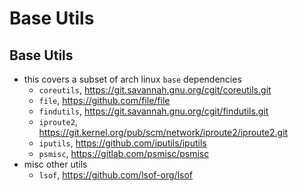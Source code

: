 Base Utils
==========

## Base Utils

- this covers a subset of arch linux `base` dependencies
  - `coreutils`, <https://git.savannah.gnu.org/cgit/coreutils.git>
  - `file`, <https://github.com/file/file>
  - `findutils`, <https://git.savannah.gnu.org/cgit/findutils.git>
  - `iproute2`, <https://git.kernel.org/pub/scm/network/iproute2/iproute2.git>
  - `iputils`, <https://github.com/iputils/iputils>
  - `psmisc`, <https://gitlab.com/psmisc/psmisc>
- misc other utils
  - `lsof`, <https://github.com/lsof-org/lsof>
